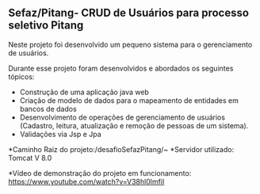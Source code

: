 <h2>Sefaz/Pitang- CRUD de Usuários para processo seletivo Pitang</h2>

Neste projeto foi desenvolvido um pequeno sistema para o gerenciamento de usuários.

Durante esse projeto foram desenvolvidos e abordados os seguintes tópicos:

* Construção de uma aplicação java web 
* Criação de modelo de dados para o mapeamento de entidades em bancos de dados
* Desenvolvimento de operações de gerenciamento de usuários (Cadastro, leitura, atualização e remoção de pessoas de um sistema).
* Validações via Jsp e Jpa


*Caminho Raiz do projeto:/desafioSefazPitang/~ 
*Servidor utilizado: Tomcat V 8.0


*Vídeo de demonstração do projeto em funcionamento: https://www.youtube.com/watch?v=V38hl0lmfiI










